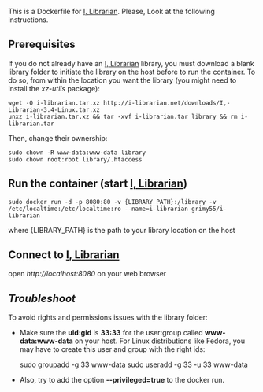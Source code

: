 This is a Dockerfile for [I, Librarian][1]. Please, Look at the following instructions.

**Prerequisites**
----------
If you do not already have an [I, Librarian][1] library, you must download a blank library folder to initiate the library on the host before to run the container. To do so, from within the location you want the library  (you might need to install the *xz-utils* package):

    wget -O i-librarian.tar.xz http://i-librarian.net/downloads/I,-Librarian-3.4-Linux.tar.xz
    unxz i-librarian.tar.xz && tar -xvf i-librarian.tar library && rm i-librarian.tar

Then, change their ownership:

    sudo chown -R www-data:www-data library
    sudo chown root:root library/.htaccess

**Run the container (start [I, Librarian][1])**
-------------
    sudo docker run -d -p 8080:80 -v {LIBRARY_PATH}:/library -v /etc/localtime:/etc/localtime:ro --name=i-librarian grimy55/i-librarian

where {LIBRARY_PATH} is the path to your library location on the host

**Connect to [I, Librarian][1]**
---------
open *http://localhost:8080* on your web browser 

*Troubleshoot*
---------
To avoid rights and permissions issues with the library folder:
- Make sure the **uid:gid** is **33:33** for the user:group called **www-data:www-data** on your host. For Linux distributions like Fedora, you may have to create this user and group with the right ids:
 
    sudo groupadd -g 33 www-data
    sudo useradd -g 33 -u 33 www-data

- Also, try to add the option **--privileged=true** to the docker run.

  [1]: http://i-librarian.net/
